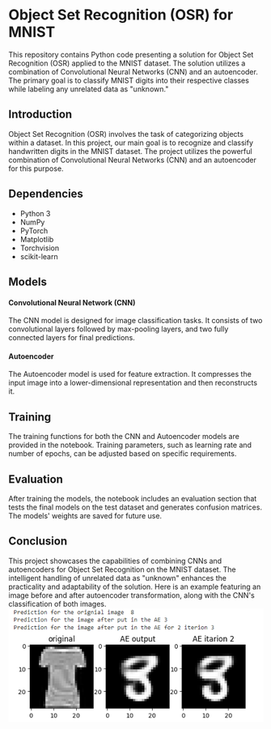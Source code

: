 # Object Set Recognition (OSR) for MNIST
This repository contains Python code presenting a solution for Object Set Recognition (OSR) applied to the MNIST dataset.
The solution utilizes a combination of Convolutional Neural Networks (CNN) and an autoencoder.
The primary goal is to classify MNIST digits into their respective classes while labeling any unrelated data as "unknown."

## Introduction
Object Set Recognition (OSR) involves the task of categorizing objects within a dataset.
In this project, our main goal is to recognize and classify handwritten digits in the MNIST dataset.
The project utilizes the powerful combination of Convolutional Neural Networks (CNN) and an autoencoder for this purpose.

## Dependencies
- Python 3
- NumPy
- PyTorch
- Matplotlib
- Torchvision
- scikit-learn

## Models
#### Convolutional Neural Network (CNN)
The CNN model is designed for image classification tasks.
It consists of two convolutional layers followed by max-pooling layers, and two fully connected layers for final predictions.

#### Autoencoder
The Autoencoder model is used for feature extraction.
It compresses the input image into a lower-dimensional representation and then reconstructs it.

## Training
The training functions for both the CNN and Autoencoder models are provided in the notebook.
Training parameters, such as learning rate and number of epochs, can be adjusted based on specific requirements.

## Evaluation
After training the models, the notebook includes an evaluation section that tests the final models on the test dataset and generates confusion matrices.
The models' weights are saved for future use.

## Conclusion
This project showcases the capabilities of combining CNNs and autoencoders for Object Set Recognition on the MNIST dataset.
The intelligent handling of unrelated data as "unknown" enhances the practicality and adaptability of the solution.
Here is an example featuring an image before and after autoencoder transformation, along with the CNN's classification of both images.
![image](https://github.com/ofekoOren/GMDL-Project/blob/main/Exemples/Exemple_5.png)
